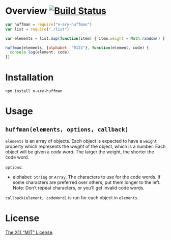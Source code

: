 Overview [![Build Status](https://travis-ci.org/lydell/n-ary-huffman.png?branch=master)](https://travis-ci.org/lydell/n-ary-huffman)
========

```js
var huffman = require("n-ary-huffman")
var list = require("./list")

var elements = list.map(function(item) { item.weight = Math.random() })

huffman(elements, {alphabet: "0123"}, function(element, code) {
  console.log(element, code)
})
```

Installation
============

`npm install n-ary-huffman`


Usage
=====

`huffman(elements, options, callback)`
--------------------------------------

`elements` is an array of objects. Each object is expected to have a `weight`
property which represents the _weight_ of the object, which is a number. Each
object will be given a _code word._ The larger the weight, the shorter the code
word.

`options`:
  - alphabet: `String` or `Array`. The characters to use for the code words. If
    some characters are preferred over others, put them longer to the left.
    Note: Don’t repeat characters, or you’ll get invalid code words.

`callback(element, codeWord)` is run for each object in `elements`.


License
=======

[The X11 “MIT” License](LICENSE).
